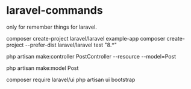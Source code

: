 # laravel-commands
only for remember things for laravel.

composer create-project laravel/laravel example-app
composer create-project --prefer-dist laravel/laravel test "8.*"

php artisan make:controller PostController --resource --model=Post

php artisan make:model Post

composer require laravel/ui
php artisan ui bootstrap
